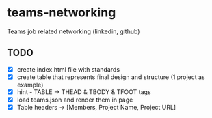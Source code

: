 # teams-networking
Teams job related networking (linkedin, github)

## TODO

- [x] create index.html file with standards
- [x] create table that represents final design and structure (1 project as example)
- [x] hint - TABLE -> THEAD & TBODY & TFOOT tags
- [x] load teams.json and render them in page
- [x] Table headers -> [Members, Project Name, Project URL]